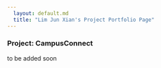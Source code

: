 ```yaml
---
  layout: default.md
  title: "Lim Jun Xian's Project Portfolio Page"
---
```


### Project: CampusConnect

to be added soon